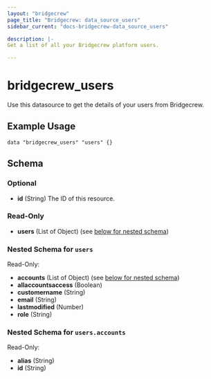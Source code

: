 ```yaml
---
layout: "bridgecrew"
page_title: "Bridgecrew: data_source_users"
sidebar_current: "docs-bridgecrew-data_source_users"

description: |-
Get a list of all your Bridgecrew platform users.

---
```


# bridgecrew_users

Use this datasource to get the details of your users from Bridgecrew.




## Example Usage
```hcl
data "bridgecrew_users" "users" {}
```
<!-- schema generated by tfplugindocs -->
## Schema

### Optional

- **id** (String) The ID of this resource.

### Read-Only

- **users** (List of Object) (see [below for nested schema](#nestedatt--users))

<a id="nestedatt--users"></a>
### Nested Schema for `users`

Read-Only:

- **accounts** (List of Object) (see [below for nested schema](#nestedobjatt--users--accounts))
- **allaccountsaccess** (Boolean)
- **customername** (String)
- **email** (String)
- **lastmodified** (Number)
- **role** (String)

<a id="nestedobjatt--users--accounts"></a>
### Nested Schema for `users.accounts`

Read-Only:

- **alias** (String)
- **id** (String)
